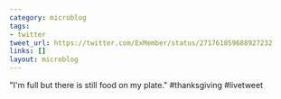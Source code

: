 ```yaml
---
category: microblog
tags:
- twitter
tweet_url: https://twitter.com/ExMember/status/271761859688927232
links: []
layout: microblog
---
```

"I'm full but there is still food on my plate." #thanksgiving #livetweet
